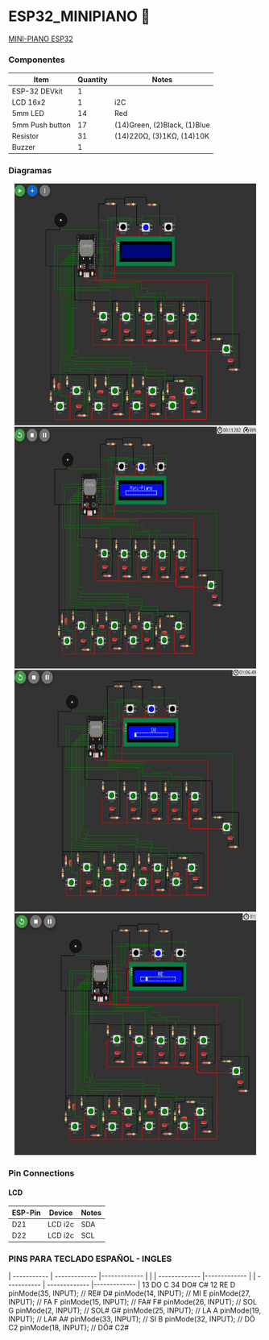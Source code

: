 # ESP32_MINIPIANO 🎹
<a href="https://wokwi.com/projects/367655907065697281" target="_blank" onclick="window.open('https://wokwi.com/projects/367655907065697281','name','width=600,height=400')">MINI-PIANO ESP32</a>

### Componentes
| Item             | Quantity | Notes                         |
| ---------------- | -------- | ----------------------------- |
| ESP-32 DEVkit    | 1        |                               |
| LCD 16x2         | 1        | i2C                           |
| 5mm LED          | 14       | Red                           |
| 5mm Push button  | 17       | (14)Green, (2)Black, (1)Blue  |
| Resistor         | 31       | (14)220Ω, (3)1KΩ, (14)10K     |
| Buzzer           | 1        |                               |


### Diagramas
<p align="center">
<img src="DIAGRAMAS/Portapapeles01.jpg" width="480" height="480" alt="Diagrama 01">
<img src="DIAGRAMAS/Portapapeles02.jpg" width="480" height="480" alt="Diagrama 02">
<img src="DIAGRAMAS/Portapapeles03.jpg" width="480" height="480" alt="Diagrama 03">
<img src="DIAGRAMAS/Portapapeles04.jpg" width="480" height="480" alt="Diagrama 04">
</p>

### Pin Connections
#### LCD
| ESP-Pin     | Device        |Notes 
| ----------- | ------------- |------------- |
| D21         | LCD i2c       | SDA          |
| D22         | LCD i2c       | SCL          |



### PINS PARA TECLADO 	  ESPAÑOL - INGLES
| ----------- | ------------- |------------- |
| | ------------- |------------- |
| ----------- | ------------- |------------- |
  13 DO		  	C 
  34 DO#  		C#
  12 RE	  		D
  pinMode(35, INPUT); //	RE#	  		D# 
  pinMode(14, INPUT);  //	MI	  		E
  pinMode(27, INPUT); //	FA	  		F
  pinMode(15, INPUT); //	FA#	  		F# 
  pinMode(26, INPUT); //	SOL	  		G
  pinMode(2, INPUT);  //	SOL#  		G#
  pinMode(25, INPUT); //	LA	  		A
  pinMode(19, INPUT); //	LA#	  		A#
  pinMode(33, INPUT); //	SI	  		B
  pinMode(32, INPUT); //	DÖ	  		C2
  pinMode(18, INPUT); //	DÖ#	  		C2#

